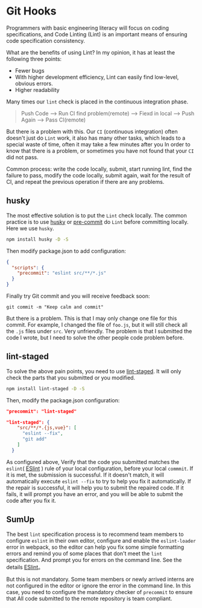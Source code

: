# Git Hooks

Programmers with basic engineering literacy will focus on coding specifications, and Code Linting (Lint) is an important means of ensuring code specification consistency.

What are the benefits of using Lint? In my opinion, it has at least the following three points:

- Fewer bugs
- With higher development efficiency, Lint can easily find low-level, obvious errors.
- Higher readability

Many times our `lint` check is placed in the continuous integration phase.

> Push Code --> Run CI find problem(remote) --> Fiexd in local --> Push Again --> Pass CI(remote)

But there is a problem with this. Our `CI` (continuous integration) often doesn't just do `Lint` work, it also has many other tasks, which leads to a special waste of time, often it may take a few minutes after you In order to know that there is a problem, or sometimes you have not found that your `CI` did not pass.

Common process: write the code locally, submit, start running lint, find the failure to pass, modify the code locally, submit again, wait for the result of CI, and repeat the previous operation if there are any problems.

## husky

The most effective solution is to put the `Lint` check locally. The common practice is to use
[husky](https://github.com/typicode/husky) or [pre-commit](https://github.com/observing/pre-commit) do `Lint` before committing locally. Here we use `husky`.

```bash
npm install husky -D -S
```

Then modify package.json to add configuration:

```json
{
  "scripts": {
    "precommit": "eslint src/**/*.js"
  }
}
```

Finally try Git commit and you will receive feedback soon:

```
git commit -m "Keep calm and commit"
```

But there is a problem. This is that I may only change one file for this commit. For example, I changed the file of `foo.js`, but it will still check all the `.js` files under `src`. Very unfriendly. The problem is that I submitted the code I wrote, but I need to solve the other people code problem before.

## lint-staged

To solve the above pain points, you need to use [lint-staged](https://github.com/okonet/lint-staged). It will only check the parts that you submitted or you modified.

```bash
npm install lint-staged -D -S
```

Then, modify the package.json configuration:

```json
"precommit": "lint-staged"

"lint-staged": {
    "src/**/*.{js,vue}": [
      "eslint --fix",
      "git add"
    ]
  }
```

As configured above, Verify that the code you submitted matches the `eslint`( [ESlint](eslint.md) ) rule of your local configuration, before your local `commmit`. If it is met, the submission is successful. If it doesn't match, it will automatically execute `eslint --fix` to try to help you fix it automatically. If the repair is successful, it will help you to submit the repaired code. If it fails, it will prompt you have an error, and you will be able to submit the code after you fix it.

## SumUp

The best `lint` specification process is to recommend team members to configure `eslint` in their own editor, configure and enable the `eslint-loader` error in webpack, so the editor can help you fix some simple formatting errors and remind you of some places that don't meet the `lint` specification. And prompt you for errors on the command line. See the details [ESlint](eslint.md)。

But this is not mandatory. Some team members or newly arrived interns are not configured in the editor or ignore the error in the command line. In this case, you need to configure the mandatory checker of `precommit` to ensure that All code submitted to the remote repository is team compliant.
